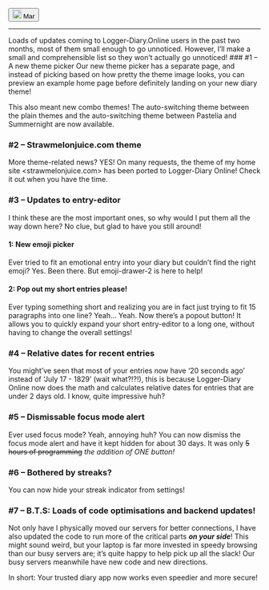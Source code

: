 <button><hl-img src="https://avatars.githubusercontent.com/u/101558380?s=400&u=aa8f776b3e11f02130575d1b46851cca05a0c981&v=4" style="height: 18px" alt="small Mar self-portrait"><img img src="https://avatars.githubusercontent.com/u/101558380?s=400&u=aa8f776b3e11f02130575d1b46851cca05a0c981&v=4" height="18px" alt="small Mar self-portrait"></hl-img> Mar</button>
<hr />
Loads of updates coming to Logger-Diary.Online users in the past two months, most of them small enough to go unnoticed. However, I’ll make a small and comprehensible list so they won’t actually go unnoticed!
### <a name="_heading=h.nqbpel2gmexl"></a>#1 – A new theme picker
Our new theme picker has a separate page, and instead of picking based on how pretty the theme image looks, you can preview an example home page before definitely landing on your new diary theme!

This also meant new combo themes! The auto-switching theme between the plain themes and the auto-switching theme between Pastelia and Summernight are now available.

### <a name="_heading=h.ul5elijddu5u"></a>#2 – Strawmelonjuice.com theme
More theme-related news? YES! On many requests, the theme of my home site <strawmelonjuice.com> has been ported to Logger-Diary Online! Check it out when you have the time.

### <a name="_heading=h.2ddnktb3p2iy"></a>#3 – Updates to entry-editor
I think these are the most important ones, so why would I put them all the way down here? No clue, but glad to have you still around!
#### <a name="_heading=h.7jxfico505lj"></a>1: New emoji picker
Ever tried to fit an emotional entry into your diary but couldn’t find the right emoji? Yes. Been there. But emoji-drawer-2 is here to help!
#### <a name="_heading=h.90hlsntv5u1s"></a>2: Pop out my short entries please!
Ever typing something short and realizing you are in fact just trying to fit 15 paragraphs into one line? Yeah… Yeah. Now there’s a popout button! It allows you to quickly expand your short entry-editor to a long one, without having to change the overall settings!
### <a name="_heading=h.skwm4gg2gc9m"></a>#4 – Relative dates for recent entries
You might’ve seen that most of your entries now have ‘20 seconds ago’ instead of ‘July 17 - 1829’ (wait what?!?!), this is because Logger-Diary Online now does the math and calculates relative dates for entries that are under 2 days old. I know, quite impressive huh?

### <a name="_heading=h.3efru4xle6hp"></a>#5 – Dismissable focus mode alert
Ever used focus mode? Yeah, annoying huh? You can now dismiss the focus mode alert and have it kept hidden for about 30 days. It was only ~~5 hours of programming~~ *the addition of ONE button!*

### <a name="_heading=h.tjsdakakim8s"></a>#6 – Bothered by streaks?
You can now hide your streak indicator from settings!

### <a name="_heading=h.tjtcrucbim8s"></a>#7 – B.T.S: Loads of code optimisations and backend updates!
Not only have I physically moved our servers for better connections, I have also updated the code to run more of the critical parts ***on your side***! This might sound weird, but your laptop is far more invested in speedy browsing than our busy servers are; it’s quite happy to help pick up all the slack! Our busy servers meanwhile have new code and new directions.

In short: Your trusted diary app now works even speedier and more secure!
